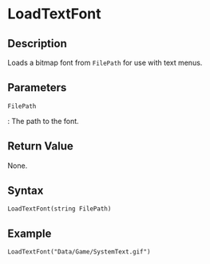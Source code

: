 # LoadTextFont

## Description
Loads a bitmap font from `FilePath` for use with text menus.

## Parameters
`FilePath`

:   The path to the font.

## Return Value
None.

## Syntax
```
LoadTextFont(string FilePath)
```

## Example
```
LoadTextFont("Data/Game/SystemText.gif")
```